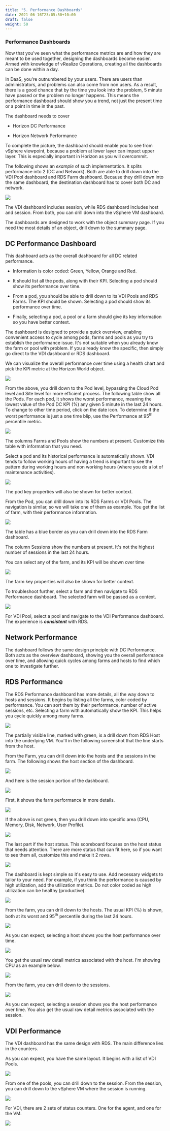 ```yaml
---
title: "5. Performance Dashboards"
date: 2021-06-16T23:05:50+10:00
draft: false
weight: 50
---
```


### Performance Dashboards

Now that you've seen what the performance metrics are and how they are meant to be used together, designing the dashboards become easier. Armed with knowledge of vRealize Operations, creating all the dashboards can be done within a day.

In DaaS, you're outnumbered by your users. There are users than administrators, and problems can also come from non users. As a result, there is a good chance that by the time you look into the problem, 5 minute have passed or the problem no longer happens. This means the performance dashboard should show you a trend, not just the present time or a point in time in the past.

The dashboard needs to cover

-   Horizon DC Performance

-   Horizon Network Performance

To complete the picture, the dashboard should enable you to see from vSphere viewpoint, because a problem at lower layer can impact upper layer. This is especially important in Horizon as you will overcommit.

The following shows an *example* of such implementation. It splits performance into 2 (DC and Network). Both are able to drill down into the VDI Pool dashboard and RDS Farm dashboard. Because they drill down into the same dashboard, the destination dashboard has to cover both DC and network.

![](4.8.5-fig-1.png)

The VDI dashboard includes session, while RDS dashboard includes host and session. From both, you can drill down into the vSphere VM dashboard.

The dashboards are designed to work with the object summary page. If you need the most details of an object, drill down to the summary page.

## DC Performance Dashboard

This dashboard acts as the overall dashboard for all DC related performance.

-   Information is color coded: Green, Yellow, Orange and Red.

-   It should list all the pods, along with their KPI. Selecting a pod should show its performance over time.

-   From a pod, you should be able to drill down to its VDI Pools and RDS Farms. The KPI should be shown. Selecting a pod should show its performance over time.

-   Finally, selecting a pod, a pool or a farm should give its key information so you have better context.

The dashboard is designed to provide a quick overview, enabling convenient access to cycle among pods, farms and pools as you try to establish the performance issue. It's not suitable when you already know the farm or pool with problem. If you already know the specific, then simply go direct to the VDI dashboard or RDS dashboard.

We can visualize the overall performance over time using a health chart and pick the KPI metric at the Horizon World object.

![](4.8.5-fig-2.png)

From the above, you drill down to the Pod level, bypassing the Cloud Pod level and Site level for more efficient process. The following table show all the Pods. For each pod, it shows the worst performance, meaning the lowest value of the Pod DC KPI (%) any given 5 minute in the last 24 hours. To change to other time period, click on the date icon. To determine if the worst performance is just a one time blip, use the Performance at 95<sup>th</sup> percentile metric.

![](4.8.5-fig-3.png)

The columns Farms and Pools show the numbers at present. Customize this table with information that you need.

Select a pod and its historical performance is automatically shown. VDI tends to follow working hours of having a trend is important to see the pattern during working hours and non working hours (where you do a lot of maintenance activities).

![](4.8.5-fig-4.png)

The pod key properties will also be shown for better context.

From the Pod, you can drill down into its RDS Farms or VDI Pools. The navigation is similar, so we will take one of them as example. You get the list of farm, with their performance information.

![](4.8.5-fig-5.png)

The table has a blue border as you can drill down into the RDS Farm dashboard.

The column Sessions show the numbers at present. It's not the highest number of sessions in the last 24 hours.

You can select any of the farm, and its KPI will be shown over time

![](4.8.5-fig-6.png)

The farm key properties will also be shown for better context.

To troubleshoot further, select a farm and then navigate to RDS Performance dashboard. The selected farm will be passed as a context.

![](4.8.5-fig-7.png)

For VDI Pool, select a pool and navigate to the VDI Performance dashboard. The experience is ***consistent*** with RDS.

## Network Performance 

The dashboard follows the same design principle with DC Performance. Both acts as the overview dashboard, showing you the overall performance over time, and allowing quick cycles among farms and hosts to find which one to investigate further.

## RDS Performance

The RDS Performance dashboard has more details, all the way down to hosts and sessions. It begins by listing all the farms, color coded by performance. You can sort them by their performance, number of active sessions, etc. Selecting a farm with automatically show the KPI. This helps you cycle quickly among many farms.

![](4.8.5-fig-8.png)

The partially visible line, marked with green, is a drill down from RDS Host into the underlying VM. You'll in the following screenshot that the line starts from the host.

From the Farm, you can drill down into the hosts and the sessions in the farm. The following shows the host section of the dashboard.

![](4.8.5-fig-9.png)

And here is the session portion of the dashboard.

![](4.8.5-fig-10.png)

First, it shows the farm performance in more details.

![](4.8.5-fig-11.png)

If the above is not green, then you drill down into specific area (CPU, Memory, Disk, Network, User Profile).

![](4.8.5-fig-12.png)

The last part if the host status. This scoreboard focuses on the host status that needs attention. There are more status that can fit here, so if you want to see them all, customize this and make it 2 rows.

![](4.8.5-fig-13.png)

The dashboard is kept simple so it's easy to use. Add necessary widgets to tailor to your need. For example, if you think the performance is caused by high utilization, add the utilization metrics. Do not color coded as high utilization can be healthy (productive).

![](4.8.5-fig-14.png)

From the farm, you can drill down to the hosts. The usual KPI (%) is shown, both at its worst and 95<sup>th</sup> percentile during the last 24 hours.

![](4.8.5-fig-15.png)

As you can expect, selecting a host shows you the host performance over time.

![](4.8.5-fig-16.png)

You get the usual raw detail metrics associated with the host. I'm showing CPU as an example below.

![](4.8.5-fig-17.png)

From the farm, you can drill down to the sessions.

![](4.8.5-fig-18.png)

As you can expect, selecting a session shows you the host performance over time. You also get the usual raw detail metrics associated with the session.

## VDI Performance

The VDI dashboard has the same design with RDS. The main difference lies in the counters.

As you can expect, you have the same layout. It begins with a list of VDI Pools.

![](4.8.5-fig-19.png)

From one of the pools, you can drill down to the session. From the session, you can drill down to the vSphere VM where the session is running.

![](4.8.5-fig-20.png)

For VDI, there are 2 sets of status counters. One for the agent, and one for the VM.

![](4.8.5-fig-21.png)